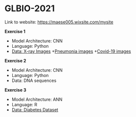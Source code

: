 # GLBIO-2021

Link to website: https://maese005.wixsite.com/mysite

**Exercise 1**
* Model Architecture: CNN
* Language: Python
* [Data: X-ray Images](https://drive.google.com/drive/folders/1j-c1aGvZzRMP2Q1H11XJlWi7Z-ZYPEfe)
+[Pneumonia images](https://www.kaggle.com/paultimothymooney/chest-xray-pneumonia)
+[Covid-19 images](https://github.com/ieee8023/COVID-chestxray-dataset)

**Exercise 2**
* Model Architecture: CNN
* Language: Python
* Data: DNA sequences

**Exercise 3**
* Model Architecture: ANN
* Language: R
* [Data: Diabetes Dataset](https://www.kaggle.com/kumargh/pimaindiansdiabetescsv)

